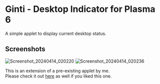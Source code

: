 # Ginti - Desktop Indicator for Plasma 6
A simple applet to display current desktop status.

## Screenshots
![Screenshot_20240414_020220](https://github.com/dhruv8sh/plasma6-desktopindicator-gnome/assets/67322047/9fda3f30-0191-43aa-af07-1b503392b1c3)
![Screenshot_20240414_020236](https://github.com/dhruv8sh/plasma6-desktopindicator-gnome/assets/67322047/02efc22e-25bd-4caf-bf04-aa69fccc0468)

This is an extension of a pre-existing applet by me.<br/>
Please check it out [here](https://github.com/dhruv8sh/plasma6-desktop-indicator) as well if you liked this one.
